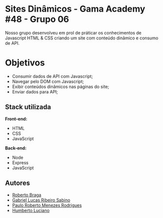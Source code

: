
# Sites Dinâmicos - Gama Academy #48 - Grupo 06

Nosso grupo desenvolveu em prol de práticar os conhecimentos de Javascript
HTML & CSS criando um site com conteúdo dinâmico e
consumo de API.

# Objetivos

- Consumir dados de API com Javascript;
- Navegar pelo DOM com Javascript;
- Exibir conteúdos dinâmicos nas páginas do site;
- Enviar dados para API;


## Stack utilizada

**Front-end:** 
- HTML
- CSS
- JavaScript

**Back-end:** 
- Node 
- Express
- JavaScript


## Autores

- [Roberto Braga](https://www.github.com/rbdevdba)
- [Gabriel Lucas Ribeiro Sabino](https://www.github.com/Gabrielucass)
- [Paulo Roberto Menezes Rodrigues](https://www.github.com/paulorobertorodrigues)
- [Humberto Luciano](https://www.github.com/Humberto08)

